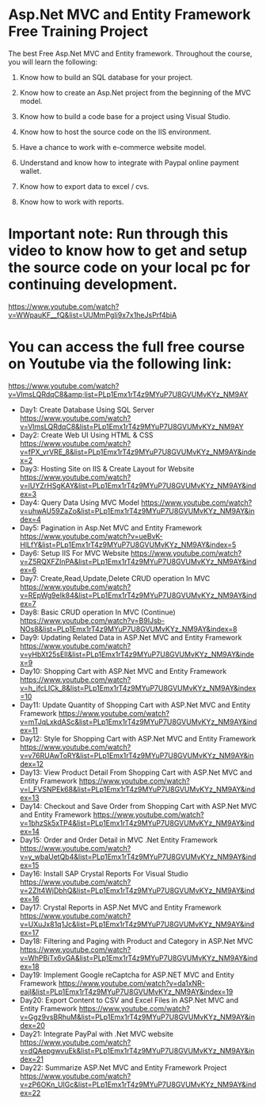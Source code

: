 # Asp.Net MVC and Entity Framework Free Training Project
The best Free Asp.Net MVC and Entity framework. Throughout the course, you will learn the following: 

1. Know how to build an SQL database for your project.

2. Know how to create an Asp.Net project from the beginning of the MVC model. 

3. Know how to build a code base for a project using Visual Studio. 

4. Know how to host the source code on the IIS environment. 

5. Have a chance to work with e-commerce website model. 

6. Understand and know how to integrate with Paypal online payment wallet. 

7. Know how to export data to excel / cvs.

8. Know how to work with reports.

# Important note: Run through this video to know how to get and setup the source code on your local pc for continuing development.

https://www.youtube.com/watch?v=WWpauKF__fQ&list=UUMmPgIi9x7x1heJsPrf4biA

# You can access the full free course on Youtube via the following link: 
https://www.youtube.com/watch?v=VImsLQRdqC8&amp;list=PLp1Emx1rT4z9MYuP7U8GVUMvKYz_NM9AY

+ Day1: Create Database Using SQL Server
https://www.youtube.com/watch?v=VImsLQRdqC8&list=PLp1Emx1rT4z9MYuP7U8GVUMvKYz_NM9AY
+ Day2: Create Web UI Using HTML & CSS
https://www.youtube.com/watch?v=fPX_vrVRE_8&list=PLp1Emx1rT4z9MYuP7U8GVUMvKYz_NM9AY&index=2
+ Day3: Hosting Site on IIS & Create Layout for Website
https://www.youtube.com/watch?v=lUYZrHSgKAY&list=PLp1Emx1rT4z9MYuP7U8GVUMvKYz_NM9AY&index=3
+ Day4: Query Data Using MVC Model
https://www.youtube.com/watch?v=uhwAU59ZaZo&list=PLp1Emx1rT4z9MYuP7U8GVUMvKYz_NM9AY&index=4
+ Day5: Pagination in Asp.Net MVC and Entity Framework
https://www.youtube.com/watch?v=ueBvK-HlLfY&list=PLp1Emx1rT4z9MYuP7U8GVUMvKYz_NM9AY&index=5
+ Day6: Setup IIS For MVC Website
https://www.youtube.com/watch?v=Z5RQXFZInPA&list=PLp1Emx1rT4z9MYuP7U8GVUMvKYz_NM9AY&index=6
+ Day7: Create,Read,Update,Delete CRUD operation In MVC
https://www.youtube.com/watch?v=REpWg9eIk84&list=PLp1Emx1rT4z9MYuP7U8GVUMvKYz_NM9AY&index=7
+ Day8: Basic CRUD operation In MVC (Continue)
https://www.youtube.com/watch?v=B9IJsb-NOs8&list=PLp1Emx1rT4z9MYuP7U8GVUMvKYz_NM9AY&index=8
+ Day9: Updating Related Data in ASP.Net MVC and Entity Framework
https://www.youtube.com/watch?v=yHbXt25sElI&list=PLp1Emx1rT4z9MYuP7U8GVUMvKYz_NM9AY&index=9
+ Day10: Shopping Cart with ASP.Net MVC and Entity Framework
https://www.youtube.com/watch?v=h_jfcLICk_8&list=PLp1Emx1rT4z9MYuP7U8GVUMvKYz_NM9AY&index=10
+ Day11: Update Quantity of Shopping Cart with ASP.Net MVC and Entity Framework
https://www.youtube.com/watch?v=mTJqLxkdASc&list=PLp1Emx1rT4z9MYuP7U8GVUMvKYz_NM9AY&index=11
+ Day12: Style for Shopping Cart with ASP.Net MVC and Entity Framework
https://www.youtube.com/watch?v=v76RUAwToRY&list=PLp1Emx1rT4z9MYuP7U8GVUMvKYz_NM9AY&index=12
+ Day13: View Product Detail From Shopping Cart with ASP.Net MVC and Entity Framework
https://www.youtube.com/watch?v=l_FVSNPEk68&list=PLp1Emx1rT4z9MYuP7U8GVUMvKYz_NM9AY&index=13
+ Day14: Checkout and Save Order from Shopping Cart with ASP.Net MVC and Entity Framework
https://www.youtube.com/watch?v=1bhzSk5xTP4&list=PLp1Emx1rT4z9MYuP7U8GVUMvKYz_NM9AY&index=14
+ Day15: Order and Order Detail in MVC .Net Entity Framework
https://www.youtube.com/watch?v=y_wbaUetQb4&list=PLp1Emx1rT4z9MYuP7U8GVUMvKYz_NM9AY&index=15
+ Day16: Install SAP Crystal Reports For Visual Studio
https://www.youtube.com/watch?v=2Zlt4WjDbhQ&list=PLp1Emx1rT4z9MYuP7U8GVUMvKYz_NM9AY&index=16
+ Day17: Crystal Reports in ASP.Net MVC and Entity Framework
https://www.youtube.com/watch?v=UXuJx81q1Jc&list=PLp1Emx1rT4z9MYuP7U8GVUMvKYz_NM9AY&index=17
+ Day18: Filtering and Paging with Product and Category in ASP.Net MVC
https://www.youtube.com/watch?v=WhPBiTx6vGA&list=PLp1Emx1rT4z9MYuP7U8GVUMvKYz_NM9AY&index=18
+ Day19: Implement Google reCaptcha for ASP.NET MVC and Entity Framework
https://www.youtube.com/watch?v=da1xNR-eajI&list=PLp1Emx1rT4z9MYuP7U8GVUMvKYz_NM9AY&index=19
+ Day20: Export Content to CSV and Excel Files in ASP.Net MVC and Entity Framework
https://www.youtube.com/watch?v=Ggz9vsBRhuM&list=PLp1Emx1rT4z9MYuP7U8GVUMvKYz_NM9AY&index=20
+ Day21: Integrate PayPal with .Net MVC website
https://www.youtube.com/watch?v=dQAepgwvuEk&list=PLp1Emx1rT4z9MYuP7U8GVUMvKYz_NM9AY&index=21
+ Day22: Summarize ASP.Net MVC and Entity Framework Project
https://www.youtube.com/watch?v=zP6OKn_UIGc&list=PLp1Emx1rT4z9MYuP7U8GVUMvKYz_NM9AY&index=22
